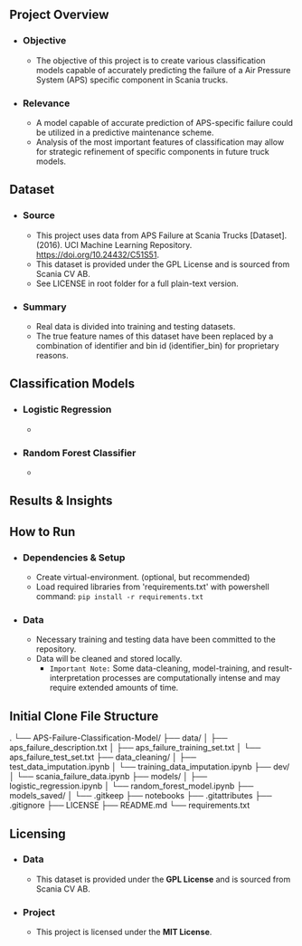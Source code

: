 ## **Project Overview**
- ### Objective
    - The objective of this project is to create various classification models capable of accurately predicting the failure of a Air Pressure System (APS) specific component in Scania trucks. 
- ### Relevance 
    - A model capable of accurate prediction of APS-specific failure could be utilized in a predictive maintenance scheme.
    - Analysis of the most important features of classification may allow for strategic refinement of specific components in future truck models.

## **Dataset**
- ### Source
    - This project uses data from APS Failure at Scania Trucks [Dataset]. (2016). UCI Machine Learning Repository. https://doi.org/10.24432/C51S51.
    - This dataset is provided under the GPL License and is sourced from Scania CV AB.
    - See LICENSE in root folder for a full plain-text version.
- ### Summary 
    - Real data is divided into training and testing datasets. 
    - The true feature names of this dataset have been replaced by a combination of identifier and bin id (identifier_bin) for proprietary reasons.
    
## **Classification Models**
- ### Logistic Regression
    - 
- ### Random Forest Classifier
    - 

## **Results & Insights**

## **How to Run**
- ### Dependencies & Setup
    - Create virtual-environment. (optional, but recommended)
    - Load required libraries from 'requirements.txt' with powershell command: `pip install -r requirements.txt`
- ### Data
    - Necessary training and testing data have been committed to the repository.
    - Data will be cleaned and stored locally.
        - `Important Note:` Some data-cleaning, model-training, and result-interpretation processes are computationally intense and may require extended amounts of time.

## **Initial Clone File Structure**
.
└── APS-Failure-Classification-Model/
    ├── data/
    │   ├── aps_failure_description.txt
    │   ├── aps_failure_training_set.txt
    │   └── aps_failure_test_set.txt
    ├── data_cleaning/
    │   ├── test_data_imputation.ipynb
    │   └── training_data_imputation.ipynb
    ├── dev/
    │   └── scania_failure_data.ipynb
    ├── models/
    │   ├── logistic_regression.ipynb
    │   └── random_forest_model.ipynb
    ├── models_saved/
    │   └── .gitkeep
    ├── notebooks
    ├── .gitattributes
    ├── .gitignore
    ├── LICENSE
    ├── README.md
    └── requirements.txt

## **Licensing**
- ### Data
    - This dataset is provided under the **GPL License** and is sourced from Scania CV AB.
- ### Project
    - This project is licensed under the **MIT License**.







 
